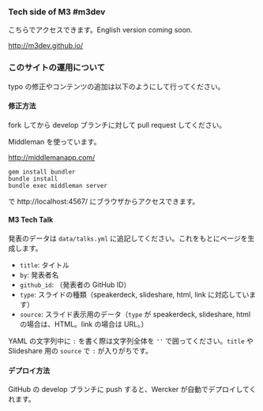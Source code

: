 ### Tech side of M3 #m3dev

こちらでアクセスできます。English version coming soon.

http://m3dev.github.io/

### このサイトの運用について

typo の修正やコンテンツの追加は以下のようにして行ってください。

#### 修正方法

fork してから develop ブランチに対して pull request してください。

Middleman を使っています。

http://middlemanapp.com/

```
gem install bundler
bundle install
bundle exec middleman server
```

で http://localhost:4567/ にブラウザからアクセスできます。

#### M3 Tech Talk

発表のデータは `data/talks.yml` に追記してください。これをもとにページを生成します。

- `title`: タイトル
- `by`: 発表者名
- `github_id`: （発表者の GitHub ID）
- `type`: スライドの種類（speakerdeck, slideshare, html, link に対応しています）
- `source`: スライド表示用のデータ（`type` が speakerdeck, slideshare, html の場合は、HTML。link の場合は URL。）

YAML の文字列中に `:` を書く際は文字列全体を `''` で囲ってください。`title` や Slideshare 用の `source` で `:` が入りがちです。

#### デプロイ方法

GitHub の develop ブランチに push すると、Wercker が自動でデプロイしてくれます。

